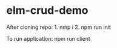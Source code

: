 # elm-crud-demo

After cloning repo:
    1. nmp i
    2. npm run init


To run application: npm run client